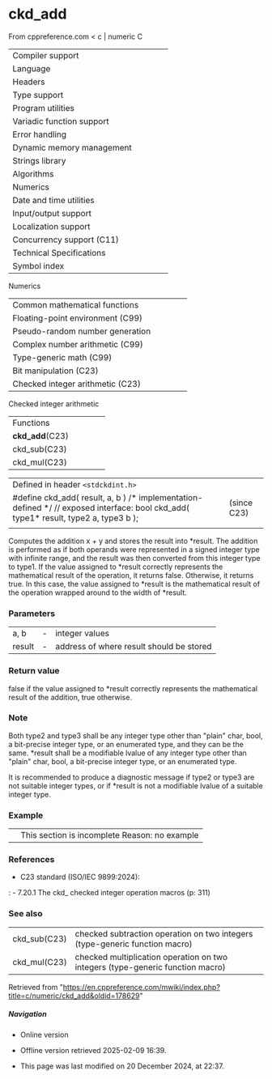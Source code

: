 # ckd_add

From cppreference.com
< c‎ | numeric
 C

|  |  |  |  |  |
| --- | --- | --- | --- | --- |
| Compiler support | | | | |
| Language | | | | |
| Headers | | | | |
| Type support | | | | |
| Program utilities | | | | |
| Variadic function support | | | | |
| Error handling | | | | |
| Dynamic memory management | | | | |
| Strings library | | | | |
| Algorithms | | | | |
| Numerics | | | | |
| Date and time utilities | | | | |
| Input/output support | | | | |
| Localization support | | | | |
| Concurrency support (C11) | | | | |
| Technical Specifications | | | | |
| Symbol index | | | | |

 Numerics

|  |  |  |  |  |
| --- | --- | --- | --- | --- |
| Common mathematical functions | | | | |
| Floating-point environment (C99) | | | | |
| Pseudo-random number generation | | | | |
| Complex number arithmetic (C99) | | | | |
| Type-generic math (C99) | | | | |
| Bit manipulation (C23) | | | | |
| Checked integer arithmetic (C23) | | | | |

Checked integer arithmetic

|  |  |  |  |  |
| --- | --- | --- | --- | --- |
| Functions | | | | |
| ****ckd_add****(C23) | | | | |
| ckd_sub(C23) | | | | |
| ckd_mul(C23) | | | | |

|  |  |  |
| --- | --- | --- |
| Defined in header `<stdckdint.h>` |  |  |
| #define ckd_add( result, a, b ) /\* implementation-defined \*/  // exposed interface: bool ckd_add( type1\* result, type2 a, type3 b ); |  | (since C23) |
|  |  |  |

Computes the addition x + y and stores the result into \*result. The addition is performed as if both operands were represented in a signed integer type with infinite range, and the result was then converted from this integer type to type1. If the value assigned to \*result correctly represents the mathematical result of the operation, it returns false. Otherwise, it returns true. In this case, the value assigned to \*result is the mathematical result of the operation wrapped around to the width of \*result.

### Parameters

|  |  |  |
| --- | --- | --- |
| a, b | - | integer values |
| result | - | address of where result should be stored |

### Return value

false if the value assigned to \*result correctly represents the mathematical result of the addition, true otherwise.

### Note

Both type2 and type3 shall be any integer type other than "plain" char, bool, a bit-precise integer type, or an enumerated type, and they can be the same. \*result shall be a modifiable lvalue of any integer type other than "plain" char, bool, a bit-precise integer type, or an enumerated type.

It is recommended to produce a diagnostic message if type2 or type3 are not suitable integer types, or if \*result is not a modifiable lvalue of a suitable integer type.

### Example

|  |  |
| --- | --- |
|  | This section is incomplete Reason: no example |

### References

- C23 standard (ISO/IEC 9899:2024):

:   - 7.20.1 The ckd_ checked integer operation macros (p: 311)

### See also

|  |  |
| --- | --- |
| ckd_sub(C23) | checked subtraction operation on two integers (type-generic function macro) |
| ckd_mul(C23) | checked multiplication operation on two integers (type-generic function macro) |

Retrieved from "<https://en.cppreference.com/mwiki/index.php?title=c/numeric/ckd_add&oldid=178629>"

##### Navigation

- Online version
- Offline version retrieved 2025-02-09 16:39.

- This page was last modified on 20 December 2024, at 22:37.